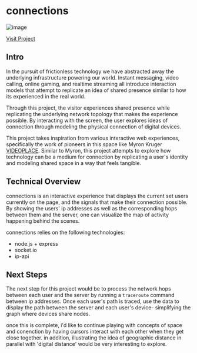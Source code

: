 # connections

![image](https://user-images.githubusercontent.com/3255833/194686045-9a828dbd-6d8a-4a98-83cc-e3fc047dbf43.png)

[Visit Project](http://159.223.132.92:3000)

## Intro

In the pursuit of frictionless technology we have abstracted away the underlying infrastructure powering our world. Instant messaging, video calling, online gaming, and realtime streaming all introduce interaction models that attempt to replicate an idea of shared presence similar to how its experienced in the real world.

Through this project, the visitor experiences shared presence while replicating the underlying network topology that makes the experience possible. By interacting with the screen, the user explores ideas of connection through modeling the physical connection of digital devices.

This project takes inspiration from various interactive web experiences, specifically the work of pioneers in this space like Myron Kruger [VIDEOPLACE](https://www.youtube.com/watch?v=d4DUIeXSEpk). Similar to Myron, this project attempts to explore how technology can be a medium for connection by replicating a user's identity and modeling shared space in a way that feels tangible.


## Technical Overview

connections is an interactive experience that displays the current set users currently on the page, and the signals that make their connection possible. By showing the users' ip addresses as well as the corresponding hops between them and the server, one can visualize the map of activity happening behind the scenes.

connections relies on the following technologies:
* node.js + express
* socket.io
* ip-api


## Next Steps

The next step for this project would be to process the network hops between each user and the server by running a `traceroute` command between ip addresses. Once each user's path is traced, use the data to display the path between the server and each user's device- simplifying the graph where devices share nodes. 

once this is complete, i'd like to continue playing with concepts of space and conenction by having cursors interact with each other when they get close together. in addition, illustrating the idea of geographic distance in parallel with 'digital distance' would be very interesting to explore.
